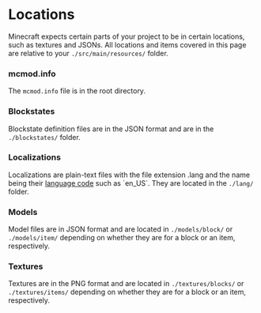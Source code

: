 Locations
=========

Minecraft expects certain parts of your project to be in certain locations, such as textures and JSONs.
All locations and items covered in this page are relative to your `./src/main/resources/` folder.

### mcmod.info
The `mcmod.info` file is in the root directory.

### Blockstates
Blockstate definition files are in the JSON format and are in the `./blockstates/` folder.

### Localizations
Localizations are plain-text files with the file extension .lang and the name being their [language code](https://msdn.microsoft.com/en-us/library/ee825488(v=cs.20).aspx) such as `en_US`.
They are located in the `./lang/` folder.

### Models
Model files are in JSON format and are located in `./models/block/` or `./models/item/` depending on whether they are for a block or an item, respectively.

### Textures
Textures are in the PNG format and are located in `./textures/blocks/` or `./textures/items/` depending on whether they are for a block or an item, respectively.
